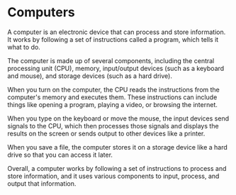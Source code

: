 # Computers

A computer is an electronic device that can process and store information. It works by following a set of instructions called a program, which tells it what to do.

The computer is made up of several components, including the central processing unit (CPU), memory, input/output devices (such as a keyboard and mouse), and storage devices (such as a hard drive).

When you turn on the computer, the CPU reads the instructions from the computer's memory and executes them. These instructions can include things like opening a program, playing a video, or browsing the internet.

When you type on the keyboard or move the mouse, the input devices send signals to the CPU, which then processes those signals and displays the results on the screen or sends output to other devices like a printer.

When you save a file, the computer stores it on a storage device like a hard drive so that you can access it later.

Overall, a computer works by following a set of instructions to process and store information, and it uses various components to input, process, and output that information.